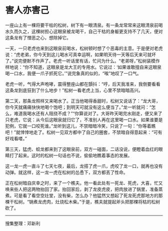 # 害人亦害己

一座山上有一棵将要干枯的松树，树下有一眼清泉。有一条龙常常来这眼清泉前喝水久而久之，这棵树担心这眼泉被龙喝干，自己干枯的身躯更支持不了几天，便对这条龙有了憎恶之心，想除掉它。

一天，一只老虎也来到这眼泉前喝水，松树顿时想了个恶毒的主意。于是便对老虎说：“虎老弟，你今天到这儿喝水可真幸运啊，如果明天待一天等后天来可就坏了。”说完便默不作声了。老虎一听话里有话，忙问为什么。“老弟呀，”松树装模作样地说：“你不知道，这眼泉是龙大王的专用水。它说过：‘如果谁敢擅自来这眼泉喝一口水，我便一爪子抓死它。’”说完象真的似的，“唉”地叹了一口气。

老虎一听，气得大声咆哮，震得整座山都在顫抖：“哼，后天我准来，我倒要看看这条龙到底狂到了什么地步！”松树一看老虎上当，心里不禁暗暗高兴。

第二天，那条龙照样又来喝水了。正当他喝得香甜时，松树又说话了：“龙大哥，你今天就痛痛快快地喝个饱吧；到明天可就没有这么便当了。”龙一听就问：“怎么，难道我喝水还有人阻挠不成？”“你算说对了。大哥昨天喝完水刚走，便又来了只老虎，它说：从今后这眼泉就归它了，不准别人再在这里喝一口水。如果谁要是犯例，它就一口咬死谁。”龙听到这儿，不禁暗暗冷笑，只说了一句：“你等着瞧吧！”就悻悻地走了。松树一见双方都中了自己的圈套，不禁暗自得意起来：“可有好戏看喽。”

第三天，猛虎、蛟龙都来到了这眼泉前，双方一碰面，二话没说，便瞪着血红的眼睛打了起来。这时的松树一句话也不说，偷偷地瞧着事态的发展。

这一龙一虎一直斗了七天七夜，最后，龙搭了虎一爪，虎咬了龙一口，就再也没有动弹。就这样，这一龙一虎在松树的怂恿下，双方都丟了性命。

正在松树暗自庆幸之时，来了一个樵夫。他一看此处有一死龙、死虎，大喜，忙又唤来些人把这两物抬回了家。抬回家后，剥了龙皮虎皮，把肉放进了锅里，准备蒸煮。可是看了看空空灶堂，没有柴，怎么办？他猛然又想起了死龙死虎那地方的那棵干松树。“锅煮龙虎肉，灶烧松木柴。”于是，樵夫就提起斧头把那棵将枯的松树砍了。

---

搜集整理：邓新利